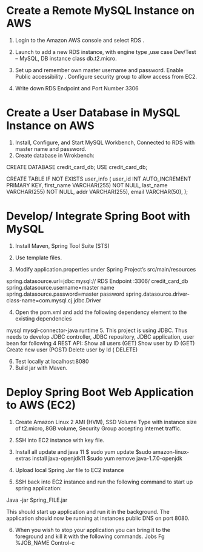 # Create a Remote MySQL Instance on AWS
1.	Login to the Amazon AWS console and select RDS .

2.	Launch to add a new RDS instance, with engine type ,use case Dev/Test – MySQL,  DB instance class db.t2.micro.

3.	Set up and remember own master username and password. Enable Public accessibility . Configure security group to allow access from EC2.

4.	Write down RDS Endpoint and Port Number 3306

 


# Create a User Database in MySQL Instance on AWS
1.	Install, Configure, and Start MySQL Workbench, Connected to RDS with master name and password.
2.	Create database in Wrokbench:

CREATE DATABASE credit_card_db;
USE credit_card_db;

CREATE TABLE IF NOT EXISTS user_info (
user_id INT AUTO_INCREMENT PRIMARY KEY,
first_name VARCHAR(255) NOT NULL,
last_name VARCHAR(255) NOT NULL,
addr VARCHAR(255),
email VARCHAR(50),
);

# Develop/ Integrate Spring Boot with MySQL
1.	Install Maven, Spring Tool Suite (STS)
 
2.	Use template files.
3.	Modify application.properties under Spring Project’s src/main/resources

spring.datasource.url=jdbc:mysql:// RDS Endpoint :3306/ credit_card_db spring.datasource.username=master name
spring.datasource.password=master password
spring.datasource.driver-class-name=com.mysql.cj.jdbc.Driver

4.	Open the pom.xml and add the following dependency element to the existing dependencies
<dependency>
<groupId>mysql</groupId>
<artifactId>mysql-connector-java</artifactId>
<scope>runtime</scope>
</dependency>
5.	This project is using JDBC. Thus needs to develop JDBC controller, JDBC repository, JDBC application, user bean for following 4 REST API:
Show all users (GET)
Show user by ID (GET)
Create new user (POST)
Delete user by Id ( DELETE)

6.	Test locally at localhost:8080
7.	Build jar with Maven.
 


# Deploy Spring Boot Web Application to AWS (EC2)

1.	Create Amazon Linux 2 AMI (HVM), SSD Volume Type with instance size of t2.micro, 8GB volume, Security Group accepting internet traffic. 
 

2.	SSH into EC2 instance with key file.

3.	Install all update and java 11
	$ sudo yum update
$sudo amazon-linux-extras install java-openjdk11
$sudo yum remove java-1.7.0-openjdk

4.	Upload local Spring Jar file to EC2 instance
5.	SSH back into EC2 instance and run the following command to start up spring application:

Java -jar Spring_FILE.jar

This should start up application and run it in the background. The application should now be running at instances public DNS on port 8080. 

6.	When you wish to stop your application you can bring it to the foreground and kill it with the following commands.
Jobs Fg %JOB_NAME
Control-c

